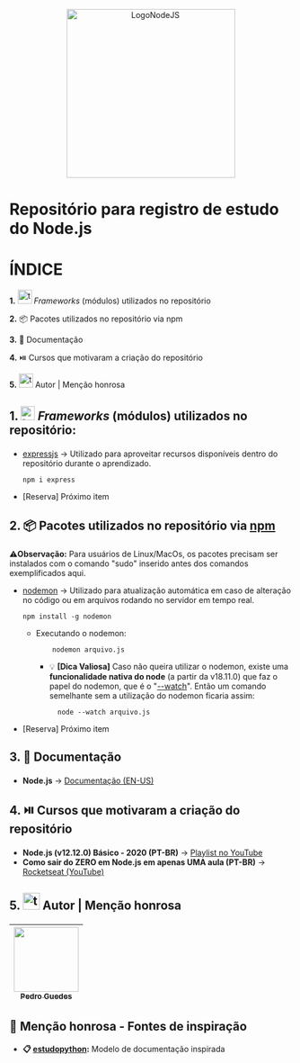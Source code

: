 <p align="center">
  <img src="https://cdn.freebiesupply.com/logos/large/2x/nodejs-1-logo-png-transparent.png" alt="LogoNodeJS" width="300px">
</p>

# Repositório para registro de estudo do Node.js
# ÍNDICE
 <a href="#section1" style="text-decoration:none;"> **1.** <img src="https://img.icons8.com/?size=100&id=l1CHBlD15w5K&format=png&color=000000" alt="teamgroup" width="25px"> _Frameworks_ (módulos) utilizados no repositório</a>

 <a href="#section2" style="text-decoration:none;">**2.** 📦 Pacotes utilizados no repositório via npm</a>

 <a href="#section3" style="text-decoration:none;">**3.** 📑 Documentação</a>
 
 <a href="#section4" style="text-decoration:none;">**4.** ⏯️ Cursos que motivaram a criação do repositório</a>

 <a href="#section5" style="text-decoration:none;">**5.** <img src="https://img.icons8.com/?size=100&id=K7ebDTcbruY8&format=png&color=000000" alt="teamgroup" width="25px"> Autor | Menção honrosa</a>

## <p id="section1"> 1. <img src="https://img.icons8.com/?size=100&id=l1CHBlD15w5K&format=png&color=000000" alt="teamgroup" width="25px"> _Frameworks_ (módulos) utilizados no repositório:
- [expressjs](https://expressjs.com/) -> Utilizado para aproveitar recursos disponíveis dentro do repositório durante o aprendizado.

      npm i express
- [Reserva] Próximo item

## <p id="section2"> 2. 📦 Pacotes utilizados no repositório via [npm](https://rockcontent.com/br/blog/npm/)
⚠️**Observação:** Para usuários de Linux/MacOs, os pacotes precisam ser instalados com o comando "sudo" inserido antes dos comandos exemplificados aqui.
- [nodemon](https://nodemon.io) -> Utilizado para atualização automática em caso de alteração no código ou em arquivos rodando no servidor em tempo real.

      npm install -g nodemon
  - Executando o nodemon:

            nodemon arquivo.js
    - 💡 **[Dica Valiosa]** Caso não queira utilizar o nodemon, existe uma **funcionalidade nativa do node** (a partir da v18.11.0) que faz o papel do nodemon, que é o "[--watch](https://cursos.alura.com.br/forum/topico-sugestao-node-watch-ao-inves-de-nodemon-262725)". Então um comando semelhante sem a utilização do nodemon ficaria assim:

            node --watch arquivo.js
- [Reserva] Próximo item

## <p id="section3"> 3. 📑 Documentação
- **Node.js** -> [Documentação (EN-US)](https://nodejs.org/docs/latest/api/)

## <p id="section4"> 4. ⏯️ Cursos que motivaram a criação do repositório
- **Node.js (v12.12.0) Básico - 2020 (PT-BR)** -> [Playlist no YouTube](https://www.youtube.com/playlist?list=PLWXw8Gu52TRLBgfIclx1Nh8LA60knsxY9)
- **Como sair do ZERO em Node.js em apenas UMA aula (PT-BR)** -> [Rocketseat (YouTube)](https://www.youtube.com/watch?v=hHM-hr9q4mo)

## <p id="section5"> 5. <img src="https://img.icons8.com/?size=100&id=K7ebDTcbruY8&format=png&color=000000" alt="teamgroup" width="30px"> Autor | Menção honrosa

|  [<img loading="lazy" src="https://avatars.githubusercontent.com/u/80770771? v=4" width=115><br><sub>Pedro Guedes</sub>](https://github.com/pedroaugustorgg) |
| :---: |

## 📗 Menção honrosa - Fontes de inspiração

 - **📋 [estudopython](https://github.com/pedroaugustorgg/estudopython):** Modelo de documentação inspirada